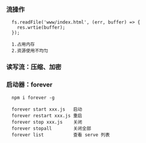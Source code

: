 ### 流操作
```
  fs.readFile('www/index.html', (err, buffer) => {
    res.wrtie(buffer);
  });

  1.占用内存
  2.资源使用不均匀
```

### 读写流：压缩、加密

### 启动器：forever
```
  npm i forever -g

  forever start xxx.js   启动
  forever restart xxx.js 重启
  forever stop xxx.js    关闭
  forever stopall        关闭全部
  forever list           查看 serve 列表
```
